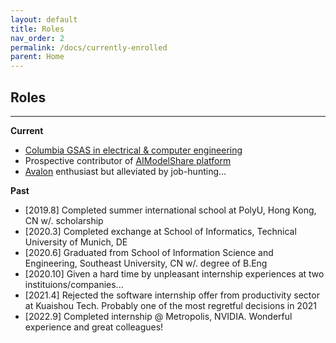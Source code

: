 ```yaml
---
layout: default
title: Roles
nav_order: 2
permalink: /docs/currently-enrolled
parent: Home
---
```


## Roles

----------
**Current**

* [Columbia GSAS in electrical & computer engineering](https://www.ee.columbia.edu/)
* Prospective contributor of [AIModelShare platform](https://www.modelshare.org/)
* [Avalon](https://en.wikipedia.org/wiki/The_Resistance_(game)) enthusiast but alleviated by job-hunting... 

**Past**
* \[2019.8\] Completed summer international school at PolyU, Hong Kong, CN w/. scholarship
* \[2020.3\] Completed exchange at School of Informatics, Technical University of Munich, DE
* \[2020.6\] Graduated from School of Information Science and Engineering, Southeast University, CN w/. degree of B.Eng
* \[2020.10\] Given a hard time by unpleasant internship experiences at two instituions/companies...
* \[2021.4\] Rejected the software internship offer from productivity sector at Kuaishou Tech. Probably one of the most regretful decisions in 2021
* \[2022.9\] Completed internship @ Metropolis, NVIDIA. Wonderful experience and great colleagues!
